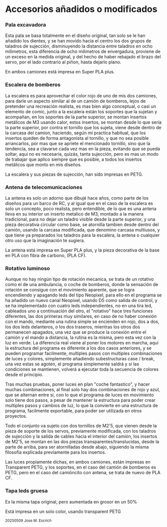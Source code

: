 # Accesorios añadidos o modificados

### Pala excavadora

Esta pala se basa totalmente en el diseño original, tan solo se le han añadido los dientes, y se han movido hacia el centro los dos grupos de taladros de sujección, disminuyendo la distancia entre taladros en ocho milimetros, 
esta diferencia de ocho milimetros de envergadura, proviene de un exceso en la medida original, y del hecho de haber rebajado el brazo del servo, por el lado contrario al piñon, hasta dejarlo plano.

En ambos camiones está impresa en Super PLA plus.


### Escalera de bomberos

La escalera es para aprovechar el color rojo de uno de mis dos camiones, para darle un aspecto similar al de un camión de bomberos, lejos de pretender una recreación realista, es mas bien algo conceptual, o casi un elemento de comic,
junto a la escalera están los soportes que la sujetan y acompañan, en los soportes de la parte superior, se montan insertos metálicos de M3 usando calor, estos insertos, se montan desde lo que sería la parte superior, 
por contra el tornillo que los sujeta, viene desde dentro de la carcasa del camion, haciendo, según mi practica habitual, que los insertos queden de forma antagonista al tornillo,
y que no sea posible arrancarlos, por mas que se apriete el mencionado tornillo, sino que la tendencia, sea a clavarse cada vez mas en la pieza, evitando que se pueda soltar, 
aquí no es necesaria, quizás, tanta sujección, pero es mas un modo de trabajar que aplico siempre que es posible, a todos los insertos metálicos que monto en mis diseños.

La escalera y sus piezas de sujección, han sido impresas en PETG.


### Antena de telecomunicaciones

La antena es solo un adorno que dibujé hace años, como parte de los diseños para un barco de RC, y al igual que en el caso de la escalera es solo un concepto, poco realista, pero entendible, de lo que es una antena
lleva en su interior un inserto metalico de M3, montado a la manera tradicional, para no dejar un taladro visible desde la parte superior, y una pieza decorativa circular como base, 
se atornilla tambien desde dentro del camión, usando la carcasa modificada, que denomino carcasa multiusos, y que tiene ya preparados los taladros para la escalera, la antena o cualquier otro uso que la imaginación te sugiera.

La antena está impresa en Super PLA plus, y la pieza decorativa de la base en PLA con fibra de carbono, (PLA CF).


### Rotativo luminoso

Aunque no hay ningún tipo de rotación mecanica, se trata de un rotativo como el de una ambulancia, o coche de bomberos, donde la sensación de rotación se consigue con el movimiento aparente, que se logra encendiendo y apagando leds del tipo Neopixel,
para ello en el programa se ha añadido un nuevo canal Neopixel, usando D5 como salida de control, y se ha implementado con cuatro leds independientes, no en una tira led, cableados uno a continuación del otro, 
el "rotativo" hace tres funciones diferentes, las dos primeras muy similares, en caso de no haber conexión con el mando, mediante una rutina simple se encienden en rojo, dos a dos, los dos leds delanteros, o los dos traseros, mientras los otros dos permanecen apagados,
una vez que se produce la conexión entre el camión y el mando a distancia, la rutina es la misma, pero esta vez con la luz en verde.
La diferencia real viene al poner los motores en marcha, aquí la estructura del programa es diferente a los dos casos anteriores, y se pueden programar facilmente, multiples pasos con multiples combinaciones de luces y colores, simplemente añadiendo subestructuras case / break,
una vez estas se agoten, el programa simplemente saldrá y si las condiciones se mantienen, volverá a ejecutar toda la secuencia de colores desde el principio.

Tras muchas pruebas, poner luces en plan "coche fantastico", y hacer muchas combinaciones, al final solo hay dos combinaciones de rojo y azul, que se alternan entre si, con lo que el programa de luces en movimiento solo tiene dos pasos, a pesar de mantener la estructura para poder crear multiples pasos y cambios de luz, lo que la convierte en una estructura de programa, facilmente exportable, para poder ser utilizada en otros proyectos.

Todo el conjunto va sujeto con dos tornillos de M2'5, que vienen desde la pieza de soporte de los servos, previamente modificada, con los taladros de sujección y la salida de cables hacia el interior del camión, los insertos de M2'5, se montan en las dos piezas transparentes/translucidas, desde la parte de arriba, para ser atornilladas desde abajo, siguiendo la misma filosofia explicada previamente para los insertos.

Las luces propiamente dichas, en ambos camiones, están impresas en Transparent PETG, y los soportes, en el caso del camión de bomberos es PETG, pero en el caso del camióncito con antena, se trata de nuevo de PLA CF.


### Tapa leds gruesa

Es la misma tapa original, pero aumentada en grosor en un 50%

Está impresa en un solo color, usando transparent PETG

<sub> 
20250509 Jose M. Escrich 
</sub>

